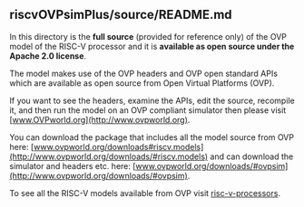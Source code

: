 riscvOVPsimPlus/source/README.md
---

In this directory is the **full source** (provided for reference only) of the OVP model of the RISC-V processor and it is **available as open source under the Apache 2.0 license**.

The model makes use of the OVP headers and OVP open standard APIs which are available as open source from Open Virtual Platforms (OVP).  

If you want to see the headers, examine the APIs, edit the source, recompile it, and then run the model on an OVP compliant simulator then please visit [www.OVPworld.org](http://www.ovpworld.org).

You can download the package that includes all the model source from OVP here: [www.ovpworld.org/downloads#riscv.models](http://www.ovpworld.org/downloads/#riscv.models) and can download the simulator and headers etc. here: [www.ovpworld.org/downloads/#ovpsim](http://www.ovpworld.org/downloads/#ovpsim).

To see all the RISC-V models available from OVP visit [risc-v-processors](http://www.ovpworld.org/library/wikka.php?wakka=RiscVprocessors).




